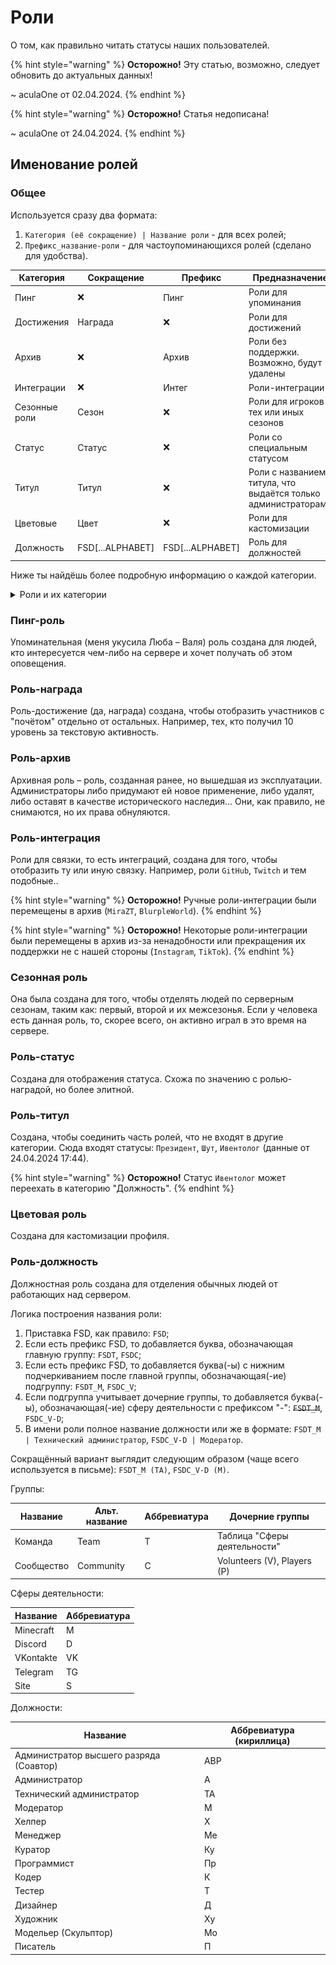 # Роли

О том, как правильно читать статусы наших пользователей.

{% hint style="warning" %}
**Осторожно!** Эту статью, возможно, следует обновить до актуальных данных!

~ aculaOne от 02.04.2024.
{% endhint %}

{% hint style="warning" %}
**Осторожно!** Статья недописана!

~ aculaOne от 24.04.2024.
{% endhint %}

## Именование ролей

### Общее

Используется сразу два формата:

1. `Категория (её сокращение) | Название роли` - для всех ролей;
2. `Префикс_название-роли` - для частоупоминающихся ролей (сделано для удобства).

| Категория     | Сокращение       | Префикс          | Предназначение                                                |
| ------------- | ---------------- | ---------------- | ------------------------------------------------------------- |
| Пинг          | ❌               | Пинг             | Роли для упоминания                                           |
| Достижения    | Награда          | ❌               | Роли для достижений                                           |
| Архив         | ❌               | Архив            | Роли без поддержки. Возможно, будут удалены                   |
| Интеграции    | ❌               | Интег            | Роли-интеграции                                               |
| Сезонные роли | Сезон            | ❌               | Роли для игроков тех или иных сезонов                         |
| Статус        | Статус           | ❌               | Роли со специальным статусом                                  |
| Титул         | Титул            | ❌               | Роли с названием титула, что выдаётся только администраторами |
| Цветовые      | Цвет             | ❌               | Роли для кастомизации                                         |
| Должность     | FSD[...ALPHABET] | FSD[...ALPHABET] | Роль для должностей                                           |

Ниже ты найдёшь более подробную информацию о каждой категории.

<details>
    <summary>Роли и их категории</summary>
    <figure>
        <img src="../../../.gitbook/assets/additional/start/roles/Roles.png" alt="">
        <figcaption>Роли и их категории</figcaption>
    </figure>
</details>

### Пинг-роль

Упоминательная (меня укусила Люба – Валя) роль создана для людей, кто интересуется чем-либо на сервере и хочет получать об этом оповещения.

### Роль-награда

Роль-достижение (да, награда) создана, чтобы отобразить участников с "почётом" отдельно от остальных. Например, тех, кто получил 10 уровень за текстовую активность.

### Роль-архив

Архивная роль – роль, созданная ранее, но вышедшая из эксплуатации. Администраторы либо придумают ей новое применение, либо удалят, либо оставят в качестве исторического наследия... Они, как правило, не снимаются, но их права обнуляются.

### Роль-интеграция

Роли для связки, то есть интеграций, создана для того, чтобы отобразить ту или иную связку. Например, роли `GitHub`, `Twitch` и тем подобные..

{% hint style="warning" %}
**Осторожно!** Ручные роли-интеграции были перемещены в архив (`MiraZT`, `BlurpleWorld`).
{% endhint %}

{% hint style="warning" %}
**Осторожно!** Некоторые роли-интеграции были перемещены в архив из-за ненадобности или прекращения их поддержки не с нашей стороны (`Instagram`, `TikTok`).
{% endhint %}

### Сезонная роль

Она была создана для того, чтобы отделять людей по серверным сезонам, таким как: первый, второй и их межсезонья. Если у человека есть данная роль, то, скорее всего, он активно играл в это время на сервере.

### Роль-статус

Создана для отображения статуса. Схожа по значению с ролью-наградой, но более элитной.

### Роль-титул

Создана, чтобы соединить часть ролей, что не входят в другие категории. Сюда входят статусы: `Президент`, `Шут`, `Ивентолог` (данные от 24.04.2024 17:44).

{% hint style="warning" %}
**Осторожно!** Статус `Ивентолог` может переехать в категорию "Должность".
{% endhint %}

### Цветовая роль

Создана для кастомизации профиля.

### Роль-должность

Должностная роль создана для отделения обычных людей от работающих над сервером.

Логика построения названия роли:

1. Приставка FSD, как правило: `FSD`;
2. Если есть префикс FSD, то добавляется буква, обозначающая главную группу: `FSDT`, `FSDC`;
3. Если есть префикс FSD, то добавляется буква(-ы) с нижним подчеркиванием после главной группы, обозначающая(-ие) подгруппу: `FSDT_M`, `FSDC_V`;
4. Если подгруппа учитывает дочерние группы, то добавляется буква(-ы), обозначающая(-ие) сферу деятельности с префиксом "-": ~~`FSDT_M`~~, `FSDС_V-D`;
5. В имени роли полное название должности или же в формате: `FSDT_M | Технический администратор`, `FSDC_V-D | Модератор`.

Сокращённый вариант выглядит следующим образом (чаще всего используется в письме): `FSDT_M (ТА)`, `FSDC_V-D (М)`.

Группы:

| Название   | Альт. название | Аббревиатура | Дочерние группы              |
| ---------- | -------------- | ------------ | ---------------------------- |
| Команда    | Team           | T            | Таблица "Сферы деятельности" |
| Сообщество | Community      | C            | Volunteers (V), Players (P)  |

Сферы деятельности:

| Название  | Аббревиатура |
| --------- | ------------ |
| Minecraft | M            |
| Discord   | D            |
| VKontakte | VK           |
| Telegram  | TG           |
| Site      | S            |

Должности:

| Название                                | Аббревиатура (кириллица) |
| --------------------------------------- | ------------------------ |
| Администратор высшего разряда (Соавтор) | АВР                      |
| Администратор                           | А                        |
| Технический администратор               | ТА                       |
| Модератор                               | М                        |
| Хелпер                                  | Х                        |
| Менеджер                                | Ме                       |
| Куратор                                 | Ку                       |
| Программист                             | Пр                       |
| Кодер                                   | К                        |
| Тестер                                  | Т                        |
| Дизайнер                                | Д                        |
| Художник                                | Ху                       |
| Модельер (Скульптор)                    | Мо                       |
| Писатель                                | П                        |
